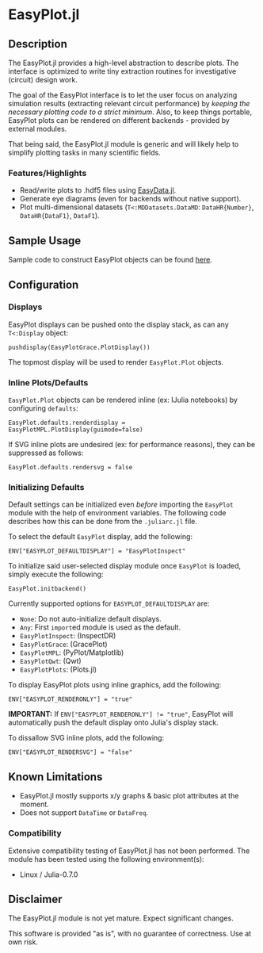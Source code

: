 # EasyPlot.jl

## Description

The EasyPlot.jl provides a high-level abstraction to describe plots.  The interface is optimized to write tiny extraction routines for investigative (circuit) design work.

The goal of the EasyPlot interface is to let the user focus on analyzing simulation results (extracting relevant circuit performance) by *keeping the necessary plotting code to a strict minimum*.  Also, to keep things portable, EasyPlot plots can be rendered on different backends - provided by external modules.

That being said, the EasyPlot.jl module is generic and will likely help to simplify plotting tasks in many scientific fields.

### Features/Highlights

 - Read/write plots to .hdf5 files using [EasyData.jl](https://github.com/ma-laforge/EasyData.jl).
 - Generate eye diagrams (even for backends without native support).
 - Plot multi-dimensional datasets (`T<:MDDatasets.DataMD`: `DataHR{Number}`, `DataHR{DataF1}`, `DataF1`).

## Sample Usage

Sample code to construct EasyPlot objects can be found [here](sample/).

## Configuration

### Displays

EasyPlot displays can be pushed onto the display stack, as can any `T<:Display` object:

	pushdisplay(EasyPlotGrace.PlotDisplay())

The topmost display will be used to render `EasyPlot.Plot` objects.


### Inline Plots/Defaults

`EasyPlot.Plot` objects can be rendered inline (ex: IJulia notebooks) by configuring `defaults`:

	EasyPlot.defaults.renderdisplay = EasyPlotMPL.PlotDisplay(guimode=false)

If SVG inline plots are undesired (ex: for performance reasons), they can be suppressed as follows:

	EasyPlot.defaults.rendersvg = false

### Initializing Defaults

Default settings can be initialized even *before* importing the `EasyPlot` module with the help of environment variables.  The following code describes how this can be done from the `.juliarc.jl` file.

To select the default `EasyPlot` display, add the following:

	ENV["EASYPLOT_DEFAULTDISPLAY"] = "EasyPlotInspect"

To initialize said user-selected display module once `EasyPlot` is loaded, simply execute the following:

	EasyPlot.initbackend()

Currently supported options for `EASYPLOT_DEFAULTDISPLAY` are:
 - `None`: Do not auto-initialize default displays.
 - `Any`: First `import`ed module is used as the default.
 - `EasyPlotInspect`: (InspectDR)
 - `EasyPlotGrace`: (GracePlot)
 - `EasyPlotMPL`: (PyPlot/Matplotlib)
 - `EasyPlotQwt`: (Qwt)
 - `EasyPlotPlots`: (Plots.jl)

To display EasyPlot plots using inline graphics, add the following:

	ENV["EASYPLOT_RENDERONLY"] = "true"

**IMPORTANT:** If `ENV["EASYPLOT_RENDERONLY"] != "true"`, EasyPlot will automatically push the default display onto Julia's display stack.

To dissallow SVG inline plots, add the following:

	ENV["EASYPLOT_RENDERSVG"] = "false"

## Known Limitations

 - EasyPlot.jl mostly supports x/y graphs & basic plot attributes at the moment.
 - Does not support `DataTime` or `DataFreq`.

### Compatibility

Extensive compatibility testing of EasyPlot.jl has not been performed.  The module has been tested using the following environment(s):

 - Linux / Julia-0.7.0

## Disclaimer

The EasyPlot.jl module is not yet mature.  Expect significant changes.

This software is provided "as is", with no guarantee of correctness.  Use at own risk.
